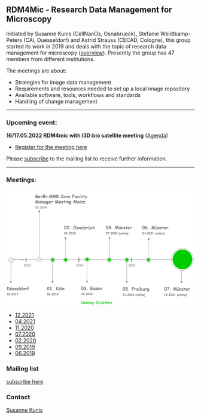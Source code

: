 ## RDM4Mic - Research Data Management for Microscopy

Initiated by Susanne Kunis (CellNanOs, Osnabrueck), Stefanie Weidtkamp-Peters (CAi, Duesseldorf) and Astrid Strauss (CECAD, Cologne), this group started its work in 2019 and deals with the topic of research data management for microscopy ([overview](https://github.com/German-BioImaging/RDM4mic/blob/master/presentations/Rdm4mic_landscape_elmi2021.pdf)). Presently the group has 47 members from different institutions.

The meetings are about:

- Strategies for image data management
- Requirements and resources needed to set up a local image repository
- Available software, tools, workflows and standards
- Handling of change management

---
### Upcoming event:

**16/17.05.2022 RDM4mic with I3D:bio satellite meeting** ([Agenda](https://github.com/German-BioImaging/RDM4mic/blob/master/meetings/2022-05/2022-05_agenda.md))
- [Register for the meeting here](https://us02web.zoom.us/meeting/register/tZcucOmtrj0iH9cZ5RZnMNC4I_nocffdcQdS)

Please [subscribe](https://www.listserv.dfn.de/sympa/info/rdm4mic) to the mailing list to receive further information.

---

### Meetings:


 <img src="./assets/RDM4mic_meetings.png" width="800">


- [12.2021](https://github.com/German-BioImaging/RDM4mic/blob/master/meetings/2021-12)
- [04.2021](https://github.com/German-BioImaging/RDM4mic/tree/master/meetings/2021-04)
- [11.2020](https://github.com/German-BioImaging/RDM4mic/tree/master/meetings/2020-11)
- [07.2020](https://github.com/German-BioImaging/RDM4mic/tree/master/meetings/2020-07)
- [02.2020](https://github.com/German-BioImaging/RDM4mic/tree/master/meetings/2020-02)
- [09.2019](https://github.com/German-BioImaging/RDM4mic/tree/master/meetings/2019-09)
- [06.2019](https://github.com/German-BioImaging/RDM4mic/tree/master/meetings/2019-06)


### Mailing list
[subscribe here](https://www.listserv.dfn.de/sympa/info/rdm4mic)

### Contact
[Susanne Kunis](<sukunis@uos.de>)
